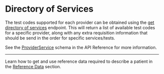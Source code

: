 # Directory of Services
The test codes supported for each provider can be obtained using the [get directory of services](/spec/docs/dmi/api/operations/list-provider-services) endpoint. This will return a list of available test codes for a specific provider, along with any extra requisition information that should be send in the order for specific services/tests.

See the [ProviderService](/spec/docs/dmi/schemas/provider-service) schema in the API Reference for more information.

---

Learn how to get and use reference data required to describe a patient in the [Reference Data](/spec/docs/dmi/reference-data) section.
